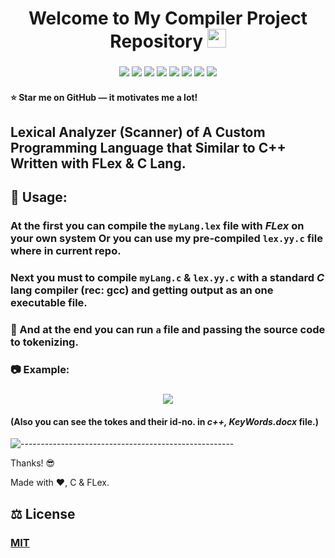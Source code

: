 <h1 align="center"> 
    Welcome to My Compiler Project Repository <img src="https://raw.githubusercontent.com/MartinHeinz/MartinHeinz/master/wave.gif" width="30px">
</h1>

<h3 align="center">
    <img src="https://img.shields.io/badge/made%20by-Stphen-informational?style=plastic&cacheSeconds=3600">
    <img src="https://img.shields.io/badge/language-C-blueviolet?logo=c&style=plastic&cacheSeconds=3600&logoColor=orange&logoWidth=20">
    <img src="https://img.shields.io/badge/last%20version-v.2.0-success?style=plastic&cacheSeconds=3600">
    <img src="https://badges.frapsoft.com/os/v1/open-source.png?v=103">
    <img src="https://img.shields.io/badge/License-MIT%20License-blue?style=plastic&cacheSeconds=3600">
    <img src="https://img.shields.io/github/issues/Es-Kiani/pseudo-cpp-compiler?style=plastic&cacheSeconds=3600">
    <img src="https://img.shields.io/github/forks/Es-Kiani/pseudo-cpp-compiler?style=plastic&cacheSeconds=3600">
    <img src="https://img.shields.io/github/stars/Es-Kiani/pseudo-cpp-compiler?color=gold&style=plastic&cacheSeconds=3600">
    
</h3>


#### :star: Star me on GitHub — it motivates me a lot!



## Lexical Analyzer (Scanner) of A Custom Programming Language that Similar to C++ Written with FLex & C Lang.



## 	:satellite:    Usage: 

### At the first you can compile the ```myLang.lex``` file with _FLex_ on your own system Or you can use my pre-compiled ```lex.yy.c``` file where in current repo.
### Next you must to compile ```myLang.c``` & ```lex.yy.c``` with a standard _C_ lang compiler (rec: gcc) and getting output as an one executable file.


###   	:file_folder:   And at the end you can run ```a``` file and passing the source code to tokenizing.


###     :camera:    Example:
<h3 align="center"> 
    <img src="https://github.com/Es-Kiani/pseudo-cpp-compiler/blob/main/ScShts/ScSht1.PNG">
</h3>


####    (Also you can see the tokes and their id-no. in _c++, KeyWords.docx_ file.)


![-----------------------------------------------------](https://raw.githubusercontent.com/andreasbm/readme/master/assets/lines/rainbow.png)


Thanks! :sunglasses:

Made with :heart:, C & FLex.



## :balance_scale:     License
### [MIT](https://choosealicense.com/licenses/mit/)
